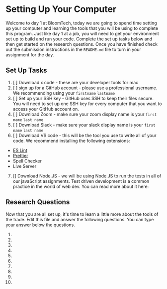 # Setting Up Your Computer

Welcome to day 1 at BloomTech, today we are going to spend time setting up your computer and learning the tools that you will be using to complete this program. Just like day 1 at a job, you will need to get your environment set up to build and run your code. Complete the set up tasks below and then get started on the research questions. Once you have finished check out the submission instructions in the `README.md` file to turn in your assignment for the day. 

## Set Up Tasks 
1. [ ] Download x code - these are your developer tools for mac 
2. [ ] sign up for a GitHub account - please use a professional username. We recommending using your `firstname` `lastname`
3. [ ] Set up your SSH key - GitHub uses SSH to keep their files secure. You will need to set up one SSH key for every computer that you want to access your GitHub account on. 
4. [ ] Download Zoom - make sure your zoom display name is your `first name` `last name`
5. [ ] Download Slack - make sure your slack display name is your `first name` `last name` 
6. [ ] Download VS code - this will be the tool you use to write all of your code. We recommend installing the following extensions: 
- [ES Lint](https://marketplace.visualstudio.com/items?itemName=dbaeumer.vscode-eslint)
- [Prettier](https://marketplace.visualstudio.com/items?itemName=esbenp.prettier-vscode)
- Spell Checker
- Live Server
7. [] Download Node.JS - we will be using Node.JS to run the tests in all of our javaScript assignments. Test driven development is a common practice in the world of web dev. You can read more about it here: 

## Research Questions 

Now that you are all set up, it's time to learn a little more about the tools of the trade. Edit this file and answer the following questions. You can type your answer below the questions. 

1. 
2. 
3.
4. 
5. 
6. 
7. 
8. 
9. 
10. 